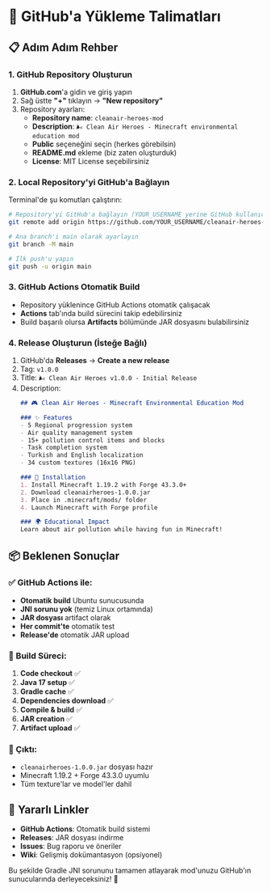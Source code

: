 # 🚀 GitHub'a Yükleme Talimatları

## 📋 Adım Adım Rehber

### 1. GitHub Repository Oluşturun
1. **GitHub.com**'a gidin ve giriş yapın
2. Sağ üstte **"+"** tıklayın → **"New repository"**
3. Repository ayarları:
   - **Repository name**: `cleanair-heroes-mod`
   - **Description**: `🌬️ Clean Air Heroes - Minecraft environmental education mod`
   - **Public** seçeneğini seçin (herkes görebilsin)
   - **README.md** ekleme (biz zaten oluşturduk)
   - **License**: MIT License seçebilirsiniz

### 2. Local Repository'yi GitHub'a Bağlayın
Terminal'de şu komutları çalıştırın:

```bash
# Repository'yi GitHub'a bağlayın (YOUR_USERNAME yerine GitHub kullanıcı adınızı yazın)
git remote add origin https://github.com/YOUR_USERNAME/cleanair-heroes-mod.git

# Ana branch'i main olarak ayarlayın
git branch -M main

# İlk push'u yapın
git push -u origin main
```

### 3. GitHub Actions Otomatik Build
- Repository yüklenince GitHub Actions otomatik çalışacak
- **Actions** tab'ında build sürecini takip edebilirsiniz
- Build başarılı olursa **Artifacts** bölümünde JAR dosyasını bulabilirsiniz

### 4. Release Oluşturun (İsteğe Bağlı)
1. GitHub'da **Releases** → **Create a new release**
2. Tag: `v1.0.0`
3. Title: `🌬️ Clean Air Heroes v1.0.0 - Initial Release`
4. Description:
   ```markdown
   ## 🎮 Clean Air Heroes - Minecraft Environmental Education Mod
   
   ### ✨ Features
   - 5 Regional progression system
   - Air quality management system
   - 15+ pollution control items and blocks
   - Task completion system
   - Turkish and English localization
   - 34 custom textures (16x16 PNG)
   
   ### 🔧 Installation
   1. Install Minecraft 1.19.2 with Forge 43.3.0+
   2. Download cleanairheroes-1.0.0.jar
   3. Place in .minecraft/mods/ folder
   4. Launch Minecraft with Forge profile
   
   ### 🌍 Educational Impact
   Learn about air pollution while having fun in Minecraft!
   ```

## 📦 Beklenen Sonuçlar

### ✅ GitHub Actions ile:
- **Otomatik build** Ubuntu sunucusunda
- **JNI sorunu yok** (temiz Linux ortamında)
- **JAR dosyası** artifact olarak
- **Her commit'te** otomatik test
- **Release'de** otomatik JAR upload

### 🎯 Build Süreci:
1. **Code checkout** ✅
2. **Java 17 setup** ✅  
3. **Gradle cache** ✅
4. **Dependencies download** ✅
5. **Compile & build** ✅
6. **JAR creation** ✅
7. **Artifact upload** ✅

### 📁 Çıktı:
- `cleanairheroes-1.0.0.jar` dosyası hazır
- Minecraft 1.19.2 + Forge 43.3.0 uyumlu
- Tüm texture'lar ve model'ler dahil

## 🔗 Yararlı Linkler

- **GitHub Actions**: Otomatik build sistemi
- **Releases**: JAR dosyası indirme
- **Issues**: Bug raporu ve öneriler
- **Wiki**: Gelişmiş dokümantasyon (opsiyonel)

Bu şekilde Gradle JNI sorununu tamamen atlayarak mod'unuzu GitHub'ın sunucularında derleyeceksiniz! 🎉